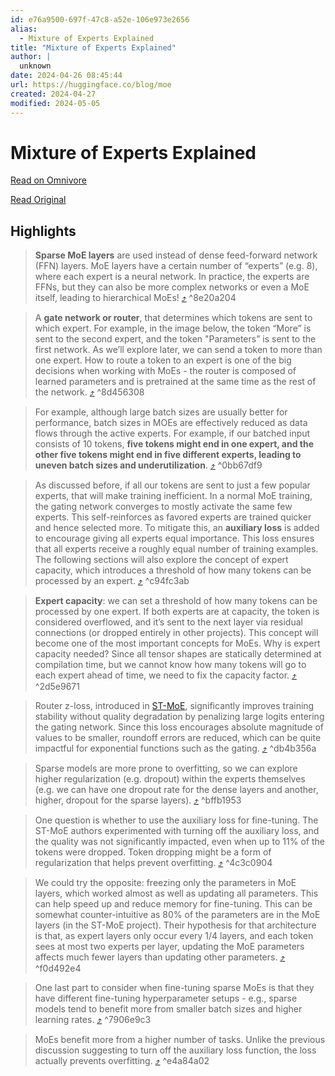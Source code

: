 ```yaml
---
id: e76a9500-697f-47c8-a52e-106e973e2656
alias:
  - Mixture of Experts Explained
title: "Mixture of Experts Explained"
author: |
  unknown
date: 2024-04-26 08:45:44
url: https://huggingface.co/blog/moe
created: 2024-04-27
modified: 2024-05-05
---
```


# Mixture of Experts Explained

[Read on Omnivore](https://omnivore.app/me/https-huggingface-co-blog-moe-18f195dfe64)

[Read Original](https://huggingface.co/blog/moe)

## Highlights

> **Sparse MoE layers** are used instead of dense feed-forward network (FFN) layers. MoE layers have a certain number of “experts” (e.g. 8), where each expert is a neural network. In practice, the experts are FFNs, but they can also be more complex networks or even a MoE itself, leading to hierarchical MoEs! [⤴️](https://omnivore.app/me/https-huggingface-co-blog-moe-18f195dfe64#8e20a204-30f6-441d-977c-92c29c839416)  ^8e20a204

> A **gate network or router**, that determines which tokens are sent to which expert. For example, in the image below, the token “More” is sent to the second expert, and the token "Parameters” is sent to the first network. As we’ll explore later, we can send a token to more than one expert. How to route a token to an expert is one of the big decisions when working with MoEs - the router is composed of learned parameters and is pretrained at the same time as the rest of the network. [⤴️](https://omnivore.app/me/https-huggingface-co-blog-moe-18f195dfe64#8d456308-1068-4846-8021-e5a11891b3d3)  ^8d456308

> For example, although large batch sizes are usually better for performance, batch sizes in MOEs are effectively reduced as data flows through the active experts. For example, if our batched input consists of 10 tokens, **five tokens might end in one expert, and the other five tokens might end in five different experts, leading to uneven batch sizes and underutilization**. [⤴️](https://omnivore.app/me/https-huggingface-co-blog-moe-18f195dfe64#0bb67df9-2938-4831-95a8-7e3562bc04d1)  ^0bb67df9

> As discussed before, if all our tokens are sent to just a few popular experts, that will make training inefficient. In a normal MoE training, the gating network converges to mostly activate the same few experts. This self-reinforces as favored experts are trained quicker and hence selected more. To mitigate this, an **auxiliary loss** is added to encourage giving all experts equal importance. This loss ensures that all experts receive a roughly equal number of training examples. The following sections will also explore the concept of expert capacity, which introduces a threshold of how many tokens can be processed by an expert. [⤴️](https://omnivore.app/me/https-huggingface-co-blog-moe-18f195dfe64#c94fc3ab-8882-45cc-8daa-fc5da6b3585c)  ^c94fc3ab

> **Expert capacity**: we can set a threshold of how many tokens can be processed by one expert. If both experts are at capacity, the token is considered overflowed, and it’s sent to the next layer via residual connections (or dropped entirely in other projects). This concept will become one of the most important concepts for MoEs. Why is expert capacity needed? Since all tensor shapes are statically determined at compilation time, but we cannot know how many tokens will go to each expert ahead of time, we need to fix the capacity factor. [⤴️](https://omnivore.app/me/https-huggingface-co-blog-moe-18f195dfe64#2d5e9671-c503-4a2e-b9ce-5f2e80d7065f)  ^2d5e9671

> Router z-loss, introduced in [ST-MoE](https://arxiv.org/abs/2202.08906), significantly improves training stability without quality degradation by penalizing large logits entering the gating network. Since this loss encourages absolute magnitude of values to be smaller, roundoff errors are reduced, which can be quite impactful for exponential functions such as the gating. [⤴️](https://omnivore.app/me/https-huggingface-co-blog-moe-18f195dfe64#db4b356a-8422-4ab8-a0c1-362d1f433f62)  ^db4b356a

> Sparse models are more prone to overfitting, so we can explore higher regularization (e.g. dropout) within the experts themselves (e.g. we can have one dropout rate for the dense layers and another, higher, dropout for the sparse layers). [⤴️](https://omnivore.app/me/https-huggingface-co-blog-moe-18f195dfe64#bffb1953-317b-4483-9398-8b4b63a10732)  ^bffb1953

> One question is whether to use the auxiliary loss for fine-tuning. The ST-MoE authors experimented with turning off the auxiliary loss, and the quality was not significantly impacted, even when up to 11% of the tokens were dropped. Token dropping might be a form of regularization that helps prevent overfitting. [⤴️](https://omnivore.app/me/https-huggingface-co-blog-moe-18f195dfe64#4c3c0904-1ee5-418a-9288-464af85c2728)  ^4c3c0904

> We could try the opposite: freezing only the parameters in MoE layers, which worked almost as well as updating all parameters. This can help speed up and reduce memory for fine-tuning. This can be somewhat counter-intuitive as 80% of the parameters are in the MoE layers (in the ST-MoE project). Their hypothesis for that architecture is that, as expert layers only occur every 1/4 layers, and each token sees at most two experts per layer, updating the MoE parameters affects much fewer layers than updating other parameters. [⤴️](https://omnivore.app/me/https-huggingface-co-blog-moe-18f195dfe64#f0d492e4-e2d1-4f8c-8eb9-23dbdee0a3c8)  ^f0d492e4

> One last part to consider when fine-tuning sparse MoEs is that they have different fine-tuning hyperparameter setups - e.g., sparse models tend to benefit more from smaller batch sizes and higher learning rates. [⤴️](https://omnivore.app/me/https-huggingface-co-blog-moe-18f195dfe64#7906e9c3-baf3-45e9-9901-5b9a7c733071)  ^7906e9c3

> MoEs benefit more from a higher number of tasks. Unlike the previous discussion suggesting to turn off the auxiliary loss function, the loss actually prevents overfitting. [⤴️](https://omnivore.app/me/https-huggingface-co-blog-moe-18f195dfe64#e4a84a02-293a-403e-bef8-0eab0d125e48)  ^e4a84a02

